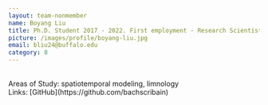 ```yaml
---
layout: team-nonmember
name: Boyang Liu
title: Ph.D. Student 2017 - 2022. First employment - Research Scientist at Meta
picture: /images/profile/boyang-liu.jpg
email: bliu24@buffalo.edu
category: 8
---
```


<br/>
Areas of Study: spatiotemporal modeling, limnology 
<br/>
Links: [GitHub](https://github.com/bachscribain)
